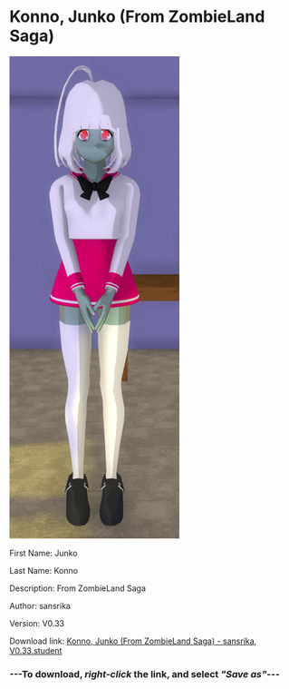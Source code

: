 # Konno, Junko (From ZombieLand Saga)

<img src = "https://raw.githubusercontent.com/Arbiter1223/Daigaku-Gurashi-Custom-Students/master/Students/Files/Konno%2C%20Junko%20(From%20ZombieLand%20Saga).png">

First Name: Junko

Last Name: Konno

Description: From ZombieLand Saga

Author: sansrika

Version: V0.33

Download link: <a href="https://raw.githubusercontent.com/Arbiter1223/Daigaku-Gurashi-Custom-Students/master/Students/Files/Konno%2C%20Junko%20(From%20ZombieLand%20Saga)%20-%20sansrika%2C%20V0.33.student">Konno, Junko (From ZombieLand Saga) - sansrika, V0.33.student</a>

### ---**To download, _right-click_ the link, and select _"Save as"_**---

